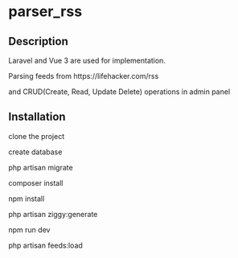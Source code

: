 # parser_rss
<h2>Description</h2>

<p>
    Laravel and Vue 3 are used for implementation.
</p>

<p>
    Parsing feeds from https://lifehacker.com/rss 
</p>

<p>
    and CRUD(Create, Read, Update Delete) operations in admin panel
</p>

<h2>Installation</h2>

<div>
    <p>clone the project</p>
    <p>create database</p>
    <p>php artisan migrate</p>
    <p>composer install</p>
    <p>npm install</p>
    <p>php artisan ziggy:generate</p>
    <p>npm run dev</p>
    <p>php artisan feeds:load</p>
</div>
